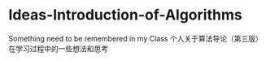 # Ideas-Introduction-of-Algorithms
Something need to be remembered in my Class
个人关于算法导论（第三版）在学习过程中的一些想法和思考
